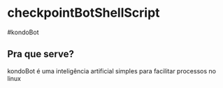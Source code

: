 # checkpointBotShellScript

#kondoBot

## Pra que serve?</div>

kondoBot é uma inteligência artificial simples para facilitar processos no linux

<div align="center">

